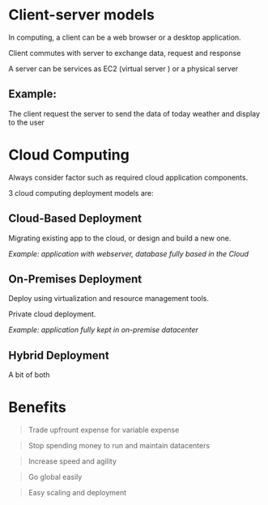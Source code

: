 # Client-server models

In computing, a client can be a web browser or a desktop application.

Client commutes with server to exchange data, request and response

A server can be services as EC2 (virtual server ) or a physical server

## Example:

The client request the server to send the data of today weather and display to the user

# Cloud Computing

Always consider factor such as required cloud application components.

3 cloud computing deployment models are:

## Cloud-Based Deployment

Migrating existing app to the cloud, or design and build a new one.

*Example: application with webserver, database fully based in the Cloud*

## On-Premises Deployment

Deploy using virtualization and resource management tools.

Private cloud deployment.

*Example: application fully kept in on-premise datacenter*

## Hybrid Deployment

A bit of both

# Benefits

> Trade upfrount expense for variable expense

> Stop spending money to run and maintain datacenters

> Increase speed and agility

> Go global easily

> Easy scaling and deployment